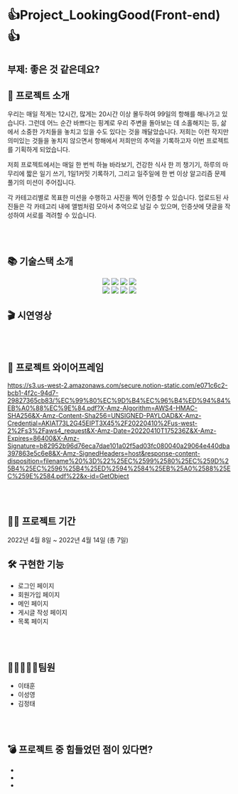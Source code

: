 
# 👍Project_LookingGood(Front-end)👍 

## 부제: 좋은 것 같은데요?



## 👋 프로젝트 소개
우리는 매일 적게는 12시간, 많게는 20시간 이상 몰두하여 99일의 항해를 해나가고 있습니다. 그런데 어느 순간 바쁘다는 핑계로 우리 주변을 돌아보는 데 소홀해지는 등, 삶에서 소중한 가치들을 놓치고 있을 수도 있다는 것을 깨달았습니다. 저희는 이런 작지만 의미있는 것들을 놓치지 않으면서 항해에서 저희만의 추억을 기록하고자 이번 프로젝트를 기획하게 되었습니다.

저희 프로젝트에서는 매일 한 번씩 하늘 바라보기, 건강한 식사 한 끼 챙기기, 하루의 마무리에 짧은 일기 쓰기, 1일1커밋 기록하기, 그리고 일주일에 한 번 이상 알고리즘 문제 풀기의 미션이 주어집니다.

각 카테고리별로 목표한 미션을 수행하고 사진을 찍어 인증할 수 있습니다.  업로드된 사진들은 각 카테고리 내에 앨범처럼 모아서 추억으로 남길 수 있으며, 인증샷에 댓글을 작성하여 서로를 격려할 수 있습니다.

<br/>
<br/>

## 📚 기술스택 소개

<div align=center>

<p align="center">

<img src="https://img.shields.io/badge/javascript-F7DF1E?style=for-the-badge&logo=javascript&logoColor=black"> 
<img src="https://img.shields.io/badge/mongoDB-47A248?style=for-the-badge&logo=MongoDB&logoColor=white"> 
<img src="https://img.shields.io/badge/node.js-339933?style=for-the-badge&logo=Node.js&logoColor=white">
<img src="https://img.shields.io/badge/express-000000?style=for-the-badge&logo=express&logoColor=white">

  <br>


<img src="https://img.shields.io/badge/linux-FCC624?style=for-the-badge&logo=linux&logoColor=black">
<img src="https://img.shields.io/badge/amazonaws-232F3E?style=for-the-badge&logo=amazonaws&logoColor=white">
<img src="https://img.shields.io/badge/github-181717?style=for-the-badge&logo=github&logoColor=white">
<img src="https://img.shields.io/badge/git-F05032?style=for-the-badge&logo=git&logoColor=white">

  <br>
</div>

  
  ## 🎬 시연영상


<br/>
<br/>

## 🎨 프로젝트 와이어프레임
  https://s3.us-west-2.amazonaws.com/secure.notion-static.com/e071c6c2-bcb1-4f2c-94d7-29827365cb83/%EC%99%80%EC%9D%B4%EC%96%B4%ED%94%84%EB%A0%88%EC%9E%84.pdf?X-Amz-Algorithm=AWS4-HMAC-SHA256&X-Amz-Content-Sha256=UNSIGNED-PAYLOAD&X-Amz-Credential=AKIAT73L2G45EIPT3X45%2F20220410%2Fus-west-2%2Fs3%2Faws4_request&X-Amz-Date=20220410T175236Z&X-Amz-Expires=86400&X-Amz-Signature=b82952b96d76eca7dae101a02f5ad03fc080040a29064e440dba397863e5c6e8&X-Amz-SignedHeaders=host&response-content-disposition=filename%20%3D%22%25EC%2599%2580%25EC%259D%25B4%25EC%2596%25B4%25ED%2594%2584%25EB%25A0%2588%25EC%259E%2584.pdf%22&x-id=GetObject


<br/>
<br/>

## 👨‍💻 프로젝트 기간


2022년 4월 8일 ~ 2022년 4월 14일 (총 7일)


  
  ## 🛠 구현한 기능 
  - 로그인 페이지
  - 회원가입 페이지
  - 메인 페이지
  - 게시글 작성 페이지
  - 목록 페이지
 

<br/>
<br/>

## 👨🏻‍🤝‍👨🏻팀원

-   이태훈
-   이성영
-   김정태


<br/>
<br/>

## 💣 프로젝트 중 힘들었던 점이 있다면?

-   
-   
-
